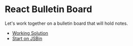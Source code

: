 React Bulletin Board
====================
Let's work together on a bulletin board that will hold notes.

* [Working Solution](http://output.jsbin.com/habame/13/quiet)
* [Start on JSBin](http://jsbin.com/habame/1/edit?js,output)

